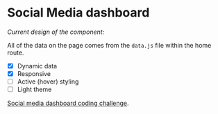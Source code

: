 # Social Media dashboard
_Current design of the component:_

All of the data on the page comes from the `data.js` file within the home route.

- [x] Dynamic data
- [x] Responsive
- [ ] Active (hover) styling
- [ ] Light theme

[Social media dashboard coding challenge](https://www.frontendmentor.io/challenges/social-media-dashboard-with-theme-switcher-6oY8ozp_H).
